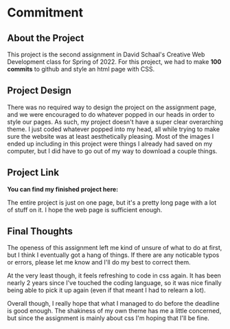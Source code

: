 # Commitment

## About the Project

This project is the second assignment in David Schaal's Creative Web Development class for Spring of 2022. For this project, we had to make __100 commits__ to github and style an html page with CSS.
## Project Design

There was no required way to design the project on the assignment page, and we were encouraged to do whatever popped in our heads in order to style our pages. As such, my project doesn't have a super clear overarching theme. I just coded whatever popped into my head, all while trying to make sure the website was at least aesthetically pleasing. Most of the images I ended up including in this project were things I already had saved on my computer, but I did have to go out of my way to download a couple things.

## Project Link

__You can find my finished project here:__

The entire project is just on one page, but it's a pretty long page with a lot of stuff on it. I hope the web page is sufficient enough.

## Final Thoughts

The openess of this assignment left me kind of unsure of what to do at first, but I think I eventually got a hang of things. If there are any noticable typos or errors, please let me know and I'll do my best to correct them.

At the very least though, it feels refreshing to code in css again. It has been nearly 2 years since I've touched the coding language, so it was nice finally being able to pick it up again (even if that meant I had to relearn a lot).

Overall though, I really hope that what I managed to do before the deadline is good enough. The shakiness of my own theme has me a little concerned, but since the assignment is mainly about css I'm hoping that I'll be fine.
